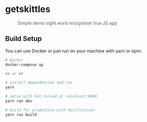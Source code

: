 # getskittles

> Simple demo sight word recognition Vue JS app

## Build Setup

You can use Docker or just run on your machine with yarn or npm:

``` bash
# Docker
docker-compose up

## or ##

# install dependencies and run
yarn

# serve with hot reload at localhost:8080
yarn run dev

# build for production with minification
yarn run build
```
